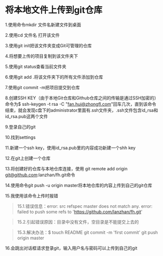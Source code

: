 将本地文件上传到git仓库
=========
1\.使用命令mkdir 文件名新建文件到桌面

2\.使用cd 文件名 打开该文件

3\.使用git init把该文件夹变成Git可管理的仓库

4\.将想要上传的项目复制到该文件夹下

5\.使用git status查看当前文件夹

6\.使用git add .将该文件夹下的所有文件添加到仓库

7\.使用git commit -m把项目提交到仓库

8\.创建SSH KEY（由于本地Git仓库和Github仓库之间的传输是通过SSH加密的）命令为$ ssh-keygen -t rsa -C "fan.hui@zhongfl.com"回车几次，直到该命令结束，就会发现c盘下的administrator里面有.ssh文件夹，.ssh文件包含id_rsa和id_rsa.pub这两个文件 

9\.登录自己的git

10\.找到settings

11\.新建一个ssh key，使用id_rsa.pub里的内容成功新建一个shh key

12\.在git上创建一个仓库

13\.将创建好的仓库与本地仓库连接，使用 git remote add origin git@github.com:lanzhan/fh.git命令

14\.使用命令git push -u origin master将本地仓库的内容上传到自己的git仓库

15\.我使用该命令上传时报错

>15.1\.错误信息：error: src refspec master does not match any.
error: failed to push some refs to 'https://github.com/lanzhan/fh.git'

>15.2\.引起错误原因：目录中没有文件，空目录是不能提交上去的

>15.3\.解决办法：$ touch README
git commit -m 'first commit'
git push origin master

16\.会跳出对话框请求登录git，输入用户名与密码可以上传到自己的git

